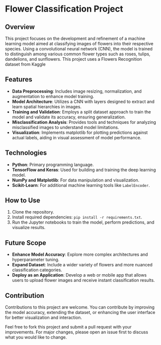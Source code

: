 # Flower Classification Project

## Overview
This project focuses on the development and refinement of a machine learning model aimed at classifying images of flowers into their respective species. Using a convolutional neural network (CNN), the model is trained to distinguish among various common flower types such as roses, tulips, dandelions, and sunflowers. This project uses a Flowers Recognition dataset from Kaggle 

## Features
- **Data Preprocessing**: Includes image resizing, normalization, and augmentation to enhance model training.
- **Model Architecture**: Utilizes a CNN with layers designed to extract and learn spatial hierarchies in images.
- **Training and Validation**: Employs a split dataset approach to train the model and validate its accuracy, ensuring generalization.
- **Misclassification Analysis**: Provides tools and techniques for analyzing misclassified images to understand model limitations.
- **Visualization**: Implements matplotlib for plotting predictions against actual labels, aiding in visual assessment of model performance.

## Technologies
- **Python**: Primary programming language.
- **TensorFlow and Keras**: Used for building and training the deep learning model.
- **NumPy and Matplotlib**: For data manipulation and visualization.
- **Scikit-Learn**: For additional machine learning tools like `LabelEncoder`.

## How to Use
1. Clone the repository.
2. Install required dependencies: `pip install -r requirements.txt`.
3. Run the Jupyter notebooks to train the model, perform predictions, and visualize results.

## Future Scope
- **Enhance Model Accuracy**: Explore more complex architectures and hyperparameter tuning.
- **Expand Dataset**: Include a wider variety of flowers and more nuanced classification categories.
- **Deploy as an Application**: Develop a web or mobile app that allows users to upload flower images and receive instant classification results.

## Contribution
Contributions to this project are welcome. You can contribute by improving the model accuracy, extending the dataset, or enhancing the user interface for better visualization and interaction.

Feel free to fork this project and submit a pull request with your improvements. For major changes, please open an issue first to discuss what you would like to change.
